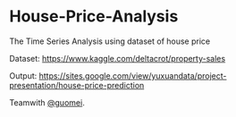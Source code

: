 # House-Price-Analysis
The Time Series Analysis using dataset of house price 

Dataset: https://www.kaggle.com/deltacrot/property-sales

Output: https://sites.google.com/view/yuxuandata/project-presentation/house-price-prediction

Teamwith [@guomei](https://github.com/Top1meimei).
